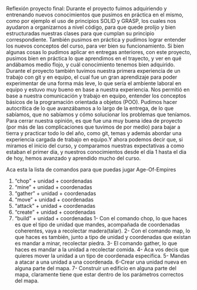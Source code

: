 Reflexión proyecto final: 
Durante el proyecto fuimos adquiriendo y entrenando nuevos conocimientos que pusimos 
en práctica en el mismo, como por ejemplo el uso de principios SOLID y GRASP, los cuales 
nos ayudaron a organizarnos a nivel código, para que quede prolijo y bien estructuradas 
nuestras clases para que cumplan su principio correspondiente. 
También pusimos en práctica y pudimos lograr entender los nuevos conceptos del curso, 
para ver bien su funcionamiento. 
Si bien algunas cosas lo pudimos aplicar en entregas anteriores, con este proyecto, 
pusimos bien en práctica lo que aprendimos en el trayecto, y ver en qué andábamos medio 
flojo, y cuál conocimiento tenemos bien adquirido. 
Durante el proyecto también tuvimos nuestra primera experiencia de un trabajo con git y en 
equipo, el cual fue un gran aprendizaje para poder experimentar de una forma más leve, lo 
que sería el ambiente laboral en equipo y estuvo muy bueno en base a nuestra experiencia. 
Nos permitió en base a nuestra comunicación y trabajo en equipo, entender los conceptos 
básicos de la programación orientada a objetos (POO). 
Pudimos hacer autocrítica de lo que avanzábamos a lo largo de la entrega, de lo que 
sabíamos, que no sabíamos y cómo solucionar los problemas que teníamos. 
Para cerrar nuestra opinión, es que fue una muy buena idea de proyecto (por más de las 
complicaciones que tuvimos de por medio) para bajar a tierra y practicar todo lo del año, 
como git, temas y además abordar una experiencia cargada de trabajo en equipo.Y ahora 
podemos decir que, si miramos el inicio del curso, y comparamos nuestras expectativas a 
como estaban el primer dia, y nuestros conocimientos desde el día 1 hasta el dia de hoy, 
hemos avanzado y aprendido mucho del curso. 



Aca esta la lista de comandos para que puedas jugar Age-Of-Empires 
1) “chop” + unidad + coordenadas 
2) “mine” + unidad + coordenadas 
3) “gather” + unidad + coordenadas 
4) “move” + unidad + coordenadas 
5) “attack” + unidad + coordenadas 
6) “create” + unidad + coordenadas 
7) “build” + unidad + coordenadas 
1- Con el comando chop, lo que haces es que el tipo de unidad que mandes, acompañada 
de coordenadas coherentes, vaya a recolectar madera(talar). 
2- Con el comando map, lo que haces es también, junto a tipo de unidad y coordenadas que 
existan es mandar a minar, recolectar piedra. 
3- El comando gather, lo que haces es mandar a la unidad a recolectar comida. 
4- Aca vos decis que quieres mover la unidad a un tipo de coordenada específica. 
5- Mandas a atacar a una unidad a una coordenada. 
6-Crear una unidad nueva en alguna parte del mapa. 
7- Construir un edificio en alguna parte del mapa, claramente tiene que estar dentro de los 
parámetros correctos del mapa. 
